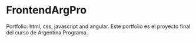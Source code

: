 # FrontendArgPro
Portfolio: html, css, javascript and angular. 
Este portfolio es el proyecto final del curso de Argentina Programa.
